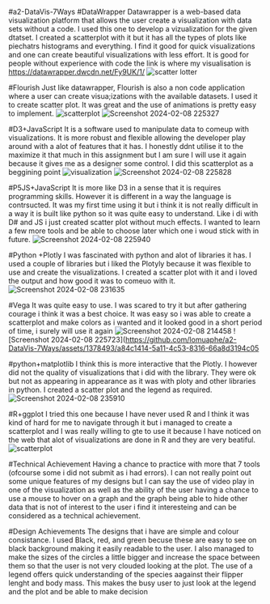 #a2-DataVis-7Ways
#DataWrapper
Datawrapper is a web-based data visualization platform that allows the user create a visualization with data sets without a code. I used this one to develop a vizualization for the given dtatset. I created a scatterplot with it but it has all the types of plots like piechatrs histograms and everything. I find it good for quick visualizations and one can create beautiful visualizations with less effort. It is good for people without experience with code
the link is where my visualisation is https://datawrapper.dwcdn.net/Fy9UK/1/
![scatter lotter](https://github.com/lomuaphe/a2-DataVis-7Ways/assets/1378493/1f6da31b-5caa-44e3-bf50-f617b7adfec5)

#Flourish
Just like datawrapper, Flourish is also a non code application where a user can create visua;izations with the available datasets. I used it to create scatter plot. It was great and the use of animations is pretty easy to implement. 
![scatterplot](https://github.com/lomuaphe/a2-DataVis-7Ways/assets/1378493/451e81d6-7cf4-4ec9-9240-d1430d3fd3f1)
![Screenshot 2024-02-08 225327](https://github.com/lomuaphe/a2-DataVis-7Ways/assets/1378493/5824f6e1-561d-4da9-9fde-95c432fe349f)

#D3+JavaScript
It is a software used to manipulate data to comeup with visualizations. It is more robust and flexible allowing the developer play around with a alot of features that it has. I honestly ddnt utilise it to the maximize it that much in this assignment but I am sure I will use it again because it gives me as a designer some control. I did this scatterplot as a beggining point 
![visualization](https://github.com/lomuaphe/a2-DataVis-7Ways/assets/1378493/6f632132-b785-4d26-a96a-fc1ed017b701)
![Screenshot 2024-02-08 225828](https://github.com/lomuaphe/a2-DataVis-7Ways/assets/1378493/a228ff16-6c8d-47ee-a964-1ea10c9b6dbc)

#P5JS+JavaScript
It is more like D3 in a sense that it is requires programming skills. However it is different in a way the language is contrsucted. It was my first time using it but i think it is not really difficult in a way it is built like python so it was quite easy to understand. Like i di with D# and JS i just created scatter plot without much effects. I wanted to learn a few more tools and be able to choose later which one i woud stick with in future. 
![Screenshot 2024-02-08 225940](https://github.com/lomuaphe/a2-DataVis-7Ways/assets/1378493/d4ca5a42-93a2-401c-ae09-6df5ae251335)

#Python +Plotly
I was fascinated with python and alot of libraries it has. I used a couple of libraries but i liked the Plotyly because it was flexible to use and create the visualizations. I created a scatter plot with it and i loved the output and how good it was to comeuo with it.
![Screenshot 2024-02-08 231635](https://github.com/lomuaphe/a2-DataVis-7Ways/assets/1378493/22b41db5-77dc-419c-851a-870a7f8f0216)

#Vega
It was quite easy to use. I was scared to try it but after gathering courage i think it was a best choice. It was easy so i was able to create a scatterplot and make colors as i wanted and it looked good in a short period of time, i surely will use it again
![Screenshot 2024-02-08 214458](https://github.com/lomuaphe/a2-DataVis-7Ways/assets/1378493/368c92a2-1e68-4786-b2df-40d15c6fa0bd)
![Screenshot 2024-02-08 225723](https://github.com/lomuaphe/a2-DataVis-7Ways/assets/1378493/a84c1414-5a11-4c53-8316-66a8d3194c05

#python+matplotlib
I think this is more interactive that the Plotly. I however did not the quality of visualizations that i did with the library. They were ok but not as appearing in appearance as it was with ploty and other libraries in python. I created a scatter plot and the legend as required.
![Screenshot 2024-02-08 235910](https://github.com/lomuaphe/a2-DataVis-7Ways/assets/1378493/76d22e28-3045-4a74-af92-141ce0de6d79)

#R+ggplot
I tried this one because I have never used R and I think it was kind of hard for me to navigate through it but i managed to create a scatterplot and I was really willing to gte to use it because I have noticed on the web that alot of visualizations are done in R and they are very beatiful.
![scatterplot](https://github.com/lomuaphe/a2-DataVis-7Ways/assets/1378493/6221b093-9361-419a-858a-e8dadc68d900)


#Technical Achievement 
Having a chance to practice with more that 7 tools (ofcourse some i did not submit as i had errors). I can not really point out some unique features of my designs but I can say the use of video play in one of the visualization as well as the ability of the user having a chance to use a mouse to hover on a graph and the graph being able to hide other data that is not of interest to the user i find it interesteing and can be considered as a technical achievement. 

#Design Achievements
The designs that i have are simple and colour consistance. I used Black, red, and green becuse these are easy to see on black background making it easily readable to the user. I also managed to make the sizes of the circles a little bigger and increase the space between them so that the user is not very clouded looking at the plot. The use of a legend offers quick understanding of the species aagainst their flipper lenght and body mass. This makes the busy user to just look at the legend and the plot and be able to make decision






